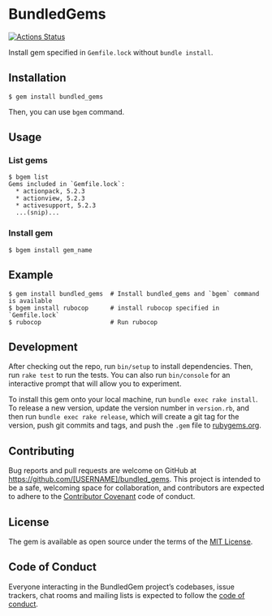 # BundledGems

[![Actions Status](https://github.com/toshimaru/bundled_gems/workflows/Ruby%20Test/badge.svg)](https://github.com/toshimaru/bundled_gems/actions)

Install gem specified in `Gemfile.lock` without `bundle install`.

## Installation

```console
$ gem install bundled_gems
```

Then, you can use `bgem` command.

## Usage

### List gems

```console
$ bgem list
Gems included in `Gemfile.lock`:
  * actionpack, 5.2.3
  * actionview, 5.2.3
  * activesupport, 5.2.3
  ...(snip)...
```

### Install gem

```console
$ bgem install gem_name
```

## Example

```console
$ gem install bundled_gems  # Install bundled_gems and `bgem` command is available
$ bgem install rubocop      # install rubocop specified in `Gemfile.lock`
$ rubocop                   # Run rubocop
```

## Development

After checking out the repo, run `bin/setup` to install dependencies. Then, run `rake test` to run the tests. You can also run `bin/console` for an interactive prompt that will allow you to experiment.

To install this gem onto your local machine, run `bundle exec rake install`. To release a new version, update the version number in `version.rb`, and then run `bundle exec rake release`, which will create a git tag for the version, push git commits and tags, and push the `.gem` file to [rubygems.org](https://rubygems.org).

## Contributing

Bug reports and pull requests are welcome on GitHub at https://github.com/[USERNAME]/bundled_gems. This project is intended to be a safe, welcoming space for collaboration, and contributors are expected to adhere to the [Contributor Covenant](http://contributor-covenant.org) code of conduct.

## License

The gem is available as open source under the terms of the [MIT License](https://opensource.org/licenses/MIT).

## Code of Conduct

Everyone interacting in the BundledGem project’s codebases, issue trackers, chat rooms and mailing lists is expected to follow the [code of conduct](https://github.com/[USERNAME]/bundled_gems/blob/master/CODE_OF_CONDUCT.md).
